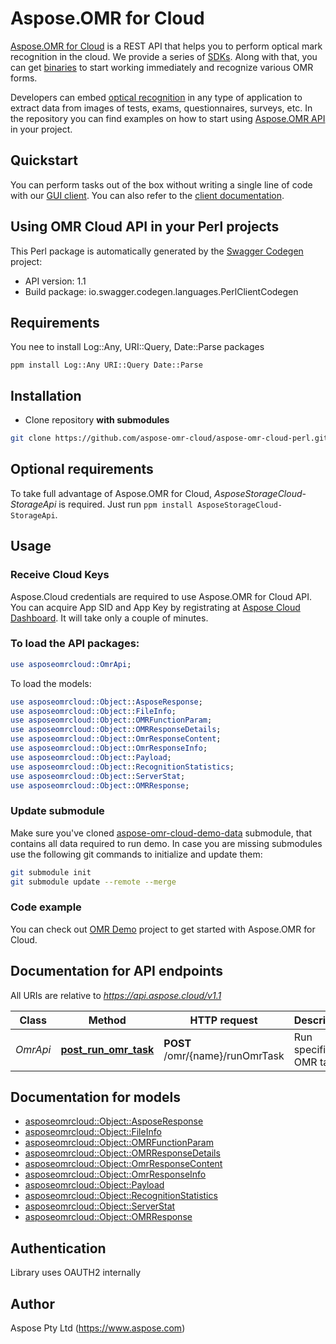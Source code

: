 # Aspose.OMR for Cloud

[Aspose.OMR for Cloud](https://products.aspose.cloud/omr/) is a REST API that helps you to perform optical mark recognition in the cloud. We provide a series of [SDKs](https://github.com/aspose-omr-cloud). Along with that, you can get [binaries](https://github.com/aspose-omr-cloud/aspose-omr-cloud-dotnet/releases) to start working immediately and recognize various OMR forms.

Developers can embed [optical recognition](https://en.wikipedia.org/wiki/Optical_mark_recognition) in any type of application to extract data from images of tests, exams, questionnaires, surveys, etc. In the repository you can find examples on how to start using [Aspose.OMR API](https://docs.aspose.cloud/display/omrcloud/OMR+API+Specification) in your project.

## Quickstart

You can perform tasks out of the box without writing a single line of code with our [GUI client](https://github.com/aspose-omr-cloud/aspose-omr-cloud-dotnet/releases). You can also refer to the [client documentation](https://docs.aspose.cloud/display/omrcloud/Aspose.OMR.Client+Application).

## Using OMR Cloud API in your Perl projects

This Perl package is automatically generated by the [Swagger Codegen](https://github.com/swagger-api/swagger-codegen) project:

- API version: 1.1
- Build package: io.swagger.codegen.languages.PerlClientCodegen

## Requirements

You nee to install Log::Any, URI::Query, Date::Parse packages
```
ppm install Log::Any URI::Query Date::Parse
```

## Installation

- Clone repository **with submodules**
```sh
git clone https://github.com/aspose-omr-cloud/aspose-omr-cloud-perl.git --recurse-submodules
```

## Optional requirements

To take full advantage of Aspose.OMR for Cloud, _AsposeStorageCloud-StorageApi_ is required. Just run `ppm install AsposeStorageCloud-StorageApi`.

## Usage
### Receive Cloud Keys
Aspose.Cloud credentials are required to use Aspose.OMR for Cloud API. You can acquire App SID and App Key by registrating at [Aspose Cloud Dashboard](https://dashboard.aspose.cloud). It will take only a couple of minutes.

### To load the API packages:
```perl
use asposeomrcloud::OmrApi;

```

To load the models:
```perl
use asposeomrcloud::Object::AsposeResponse;
use asposeomrcloud::Object::FileInfo;
use asposeomrcloud::Object::OMRFunctionParam;
use asposeomrcloud::Object::OMRResponseDetails;
use asposeomrcloud::Object::OmrResponseContent;
use asposeomrcloud::Object::OmrResponseInfo;
use asposeomrcloud::Object::Payload;
use asposeomrcloud::Object::RecognitionStatistics;
use asposeomrcloud::Object::ServerStat;
use asposeomrcloud::Object::OMRResponse;

````


### Update submodule 
Make sure you've cloned [aspose-omr-cloud-demo-data](https://github.com/aspose-omr-cloud/aspose-omr-cloud-demo-data) submodule, that contains all data required to run demo.
In case you are missing submodules use the following git commands to initialize and update them:
```sh
git submodule init
git submodule update --remote --merge
```


### Code example
You can check out [OMR Demo](demo) project to get started with Aspose.OMR for Cloud.


## Documentation for API endpoints

All URIs are relative to *https://api.aspose.cloud/v1.1*

Class | Method | HTTP request | Description
------------ | ------------- | ------------- | -------------
*OmrApi* | [**post_run_omr_task**](docs/OmrApi.md#post_run_omr_task) | **POST** /omr/{name}/runOmrTask | Run specific OMR task


## Documentation for models
 - [asposeomrcloud::Object::AsposeResponse](docs/AsposeResponse.md)
 - [asposeomrcloud::Object::FileInfo](docs/FileInfo.md)
 - [asposeomrcloud::Object::OMRFunctionParam](docs/OMRFunctionParam.md)
 - [asposeomrcloud::Object::OMRResponseDetails](docs/OMRResponseDetails.md)
 - [asposeomrcloud::Object::OmrResponseContent](docs/OmrResponseContent.md)
 - [asposeomrcloud::Object::OmrResponseInfo](docs/OmrResponseInfo.md)
 - [asposeomrcloud::Object::Payload](docs/Payload.md)
 - [asposeomrcloud::Object::RecognitionStatistics](docs/RecognitionStatistics.md)
 - [asposeomrcloud::Object::ServerStat](docs/ServerStat.md)
 - [asposeomrcloud::Object::OMRResponse](docs/OMRResponse.md)


## Authentication

Library uses OAUTH2 internally

## Author

Aspose Pty Ltd (https://www.aspose.com)


